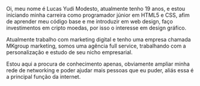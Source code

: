 Oi, meu nome é Lucas Yudi Modesto, atualmente tenho 19 anos, 
e estou iniciando minha carreira como programador júnior em HTML5
e CSS, afim de aprender meu código base e me introduzir em web design,
faço investimentos em cripto moedas, por isso o interesse em design gráfico.

Atualmente trabalho com marketing digital e tenho uma empresa chamada MKgroup
marketing, somos uma agência full service, trabalhando com a personalização e 
estudo de seu nicho empresarial.

Estou aqui a procura de conhecimento apenas, obviamente ampliar minha rede de
networking e poder ajudar mais pessoas que eu puder, aliás essa é a principal 
função da internet.
